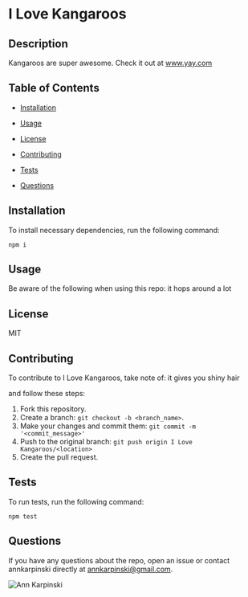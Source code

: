 # I Love Kangaroos

## Description  

Kangaroos are super awesome. Check it out at www.yay.com

## Table of Contents

* [Installation](#installation)

* [Usage](#usage)

* [License](#license)

* [Contributing](#contributing)

* [Tests](#tests)

* [Questions](#questions)
    

## Installation

To install necessary dependencies, run the following command:

```
npm i
```

## Usage

Be aware of the following when using this repo:
it hops around a lot

## License
    
MIT

 ## Contributing

 To contribute to I Love Kangaroos, take note of: it gives you shiny hair 
 
 and follow these steps:

 1. Fork this repository.
 2. Create a branch: `git checkout -b <branch_name>`.
 3. Make your changes and commit them: `git commit -m '<commit_message>'`
 4. Push to the original branch: `git push origin I Love Kangaroos/<location>`
 5. Create the pull request.

## Tests

To run tests, run the following command:

```
npm test
```

## Questions

If you have any questions about the repo, open an issue or contact annkarpinski directly at <annkarpinski@gmail.com>.

![Ann Karpinski](https://avatars3.githubusercontent.com/u/4183382?s=460&v=4)

